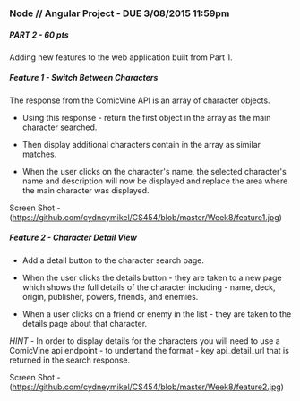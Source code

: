 ### Node // Angular Project - DUE 3/08/2015 11:59pm

##### PART 2 - 60 pts

Adding new features to the web application built from Part 1.


##### Feature 1 - Switch Between Characters

The response from the ComicVine API is an array of character objects.  

 - Using this response - return the first object in the array as the main character searched.

 - Then display additional characters contain in the array as similar matches.

 - When the user clicks on the character's name, the selected character's name and description will now be displayed and replace the area where the main character was displayed.

Screen Shot - (https://github.com/cydneymikel/CS454/blob/master/Week8/feature1.jpg)


##### Feature 2 - Character Detail View

 - Add a detail button to the character search page.
 
 - When the user clicks the details button - they are taken to a new page which shows the full details of the character including - name, deck, origin, publisher, powers, friends, and enemies.

 - When a user clicks on a friend or enemy in the list - they are taken to the details page about that character.

*HINT* - In order to display details for the characters you will need to use a ComicVine api endpoint - to undertand the format - key api_detail_url that is returned in the search response.

Screen Shot - (https://github.com/cydneymikel/CS454/blob/master/Week8/feature2.jpg)



